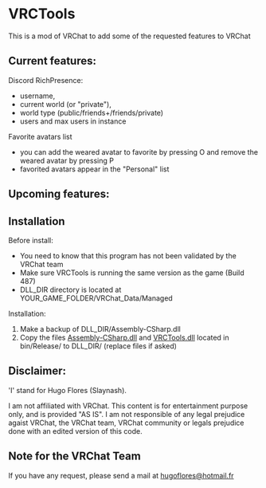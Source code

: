 # VRCTools
This is a mod of VRChat to add some of the requested features to VRChat

Current features:
---

Discord RichPresence:
  - username,
  - current world (or "private"),
  - world type (public/friends+/friends/private)
  - users and max users in instance

Favorite avatars list
  - you can add the weared avatar to favorite by pressing O and remove the weared avatar by pressing P
  - favorited avatars appear in the "Personal" list

Upcoming features:
---


Installation
---

Before install:
- You need to know that this program has not been validated by the VRChat team
- Make sure VRCTools is running the same version as the game (Build 487)
- DLL_DIR directory is located at YOUR_GAME_FOLDER/VRChat_Data/Managed

Installation:
1. Make a backup of DLL_DIR/Assembly-CSharp.dll
2. Copy the files [Assembly-CSharp.dll](https://github.com/Slaynash/VRCTools/raw/master/bin/Release/Assembly-CSharp.dll) and [VRCTools.dll](https://github.com/Slaynash/VRCTools/raw/master/bin/Release/VRCTools.dll) located in bin/Release/ to DLL_DIR/ (replace files if asked)

Disclaimer:
---
'I' stand for Hugo Flores (Slaynash).

I am not affiliated with VRChat.
This content is for entertainment purpose only, and is provided "AS IS".
I am not responsible of any legal prejudice agaist VRChat, the VRChat team, VRChat community or legals prejudice done with an edited version of this code.

Note for the VRChat Team
---

If you have any request, please send a mail at hugoflores@hotmail.fr
